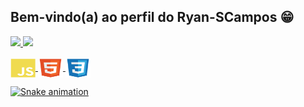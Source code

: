 ## Bem-vindo(a) ao perfil do Ryan-SCampos 😁

 <div>
   <a href="https://github.com/Ryan-SCampos">
   <img height="180em" src="https://github-readme-stats.vercel.app/api?username=Ryan-SCampos&show_icons=true&theme=tokyonight&include_all_commits=true&count_private=true"/>
   <img height="180em" src="https://github-readme-stats.vercel.app/api/top-langs/?username=Ryan-SCampos&layout=compact&langs_count=6&theme=tokyonight"/>

</div>
<div style="display: inline_block"><br>
  <img align="center" alt="Js" height="30" width="40" src="https://raw.githubusercontent.com/devicons/devicon/master/icons/javascript/javascript-plain.svg">
  <img align="center" alt="HTML" height="30" width="40" src="https://raw.githubusercontent.com/devicons/devicon/master/icons/html5/html5-original.svg">
  <img align="center" alt="CSS" height="30" width="40" src="https://raw.githubusercontent.com/devicons/devicon/master/icons/css3/css3-original.svg">
</div>

 ![Snake animation](https://github.com/devemdobro/devemdobro/blob/output/github-contribution-grid-snake.svg)

</div>
